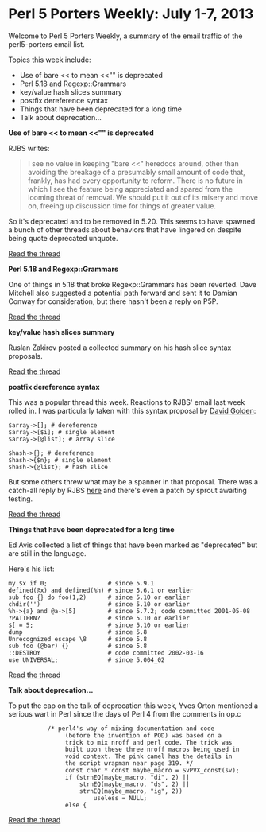 Perl 5 Porters Weekly: July 1-7, 2013
=====================================

Welcome to Perl 5 Porters Weekly, a summary of the email traffic of the
perl5-porters email list.

Topics this week include:

* Use of bare << to mean <<"" is deprecated
* Perl 5.18 and Regexp::Grammars
* key/value hash slices summary
* postfix dereference syntax
* Things that have been deprecated for a long time
* Talk about deprecation...

**Use of bare << to mean <<"" is deprecated**

RJBS writes:

> I see no value in keeping "bare <<" heredocs around, other than avoiding the
> breakage of a presumably small amount of code that, frankly, has had every
> opportunity to reform.  There is no future in which I see the feature being
> appreciated and spared from the looming threat of removal.  We should put it
> out of its misery and move on, freeing up discussion time for things of
> greater value.

So it's deprecated and to be removed in 5.20. This seems to have spawned a 
bunch of other threads about behaviors that have lingered on despite being
quote deprecated unquote.

[Read the thread][1]

**Perl 5.18 and Regexp::Grammars**

One of things in 5.18 that broke Regexp::Grammars has been reverted. Dave
Mitchell also suggested a potential path forward and sent it to Damian 
Conway for consideration, but there hasn't been a reply on P5P.

[Read the thread][2]

**key/value hash slices summary**

Ruslan Zakirov posted a collected summary on his hash slice syntax proposals.

[Read the thread][3]

**postfix dereference syntax**

This was a popular thread this week. Reactions to RJBS' email last week
rolled in. I was particularly taken with this syntax proposal by 
[David Golden][5]:

    $array->[]; # dereference
    $array->[$i]; # single element
    $array->[@list]; # array slice

    $hash->{}; # dereference
    $hash->{$n}; # single element
    $hash->{@list}; # hash slice

But some others threw what may be a spanner in that proposal. There
was a catch-all reply by RJBS [here][6] and there's even a patch
by sprout awaiting testing.

[Read the thread][4]

**Things that have been deprecated for a long time**

Ed Avis collected a list of things that have been marked as "deprecated" 
but are still in the language.

Here's his list:

    my $x if 0;                 # since 5.9.1
    defined(@x) and defined(%h) # since 5.6.1 or earlier
    sub foo {} do foo(1,2)      # since 5.10 or earlier
    chdir('')                   # since 5.10 or earlier
    %h->{a} and @a->[5]         # since 5.7.2; code committed 2001-05-08
    ?PATTERN?                   # since 5.10 or earlier
    $[ = 5;                     # since 5.10 or earlier
    dump                        # since 5.8
    Unrecognized escape \8      # since 5.8
    sub foo (@bar) {}           # since 5.8
    ::DESTROY                   # code committed 2002-03-16
    use UNIVERSAL;              # since 5.004_02

[Read the thread][7]

**Talk about deprecation...**

To put the cap on the talk of deprecation this week, Yves Orton
mentioned a serious wart in Perl since the days of Perl 4 from
the comments in op.c

               /* perl4's way of mixing documentation and code
                    (before the invention of POD) was based on a
                    trick to mix nroff and perl code. The trick was
                    built upon these three nroff macros being used in
                    void context. The pink camel has the details in
                    the script wrapman near page 319. */
                    const char * const maybe_macro = SvPVX_const(sv);
                    if (strnEQ(maybe_macro, "di", 2) ||
                        strnEQ(maybe_macro, "ds", 2) ||
                        strnEQ(maybe_macro, "ig", 2))
                            useless = NULL;
                    else {

[Read the thread][8]

[1]: http://www.nntp.perl.org/group/perl.perl5.porters/2013/07/msg204002.html
[2]: http://www.nntp.perl.org/group/perl.perl5.porters/2013/07/msg204017.html
[3]: http://www.nntp.perl.org/group/perl.perl5.porters/2013/07/msg204023.html
[4]: http://www.nntp.perl.org/group/perl.perl5.porters/2013/06/msg203763.html
[5]: http://www.nntp.perl.org/group/perl.perl5.porters/2013/07/msg204140.html
[6]: http://www.nntp.perl.org/group/perl.perl5.porters/2013/07/msg204162.html
[7]: http://www.nntp.perl.org/group/perl.perl5.porters/2013/07/msg204138.html
[8]: http://www.nntp.perl.org/group/perl.perl5.porters/2013/07/msg204205.html
